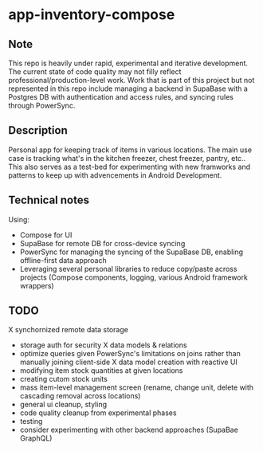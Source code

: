 # app-inventory-compose

## Note
This repo is heavily under rapid, experimental and iterative development. The current state of code quality may not filly reflect professional/production-level work.
Work that is part of this project but not represented in this repo include managing a backend in SupaBase with a Postgres DB with authentication and access rules, and syncing rules through PowerSync.

## Description
Personal app for keeping track of items in various locations. The main use case is tracking what's in the kitchen freezer, chest freezer, pantry, etc..
This also serves as a test-bed for experimenting with new framworks and patterns to keep up with advencements in Android Development.


## Technical notes
Using:
- Compose for UI
- SupaBase for remote DB for cross-device syncing
- PowerSync for managing the syncing of the SupaBase DB, enabling offline-first data approach
- Leveraging several personal libraries to reduce copy/paste across projects (Compose components, logging, various Android framework wrappers)

## TODO
X synchornized remote data storage
- storage auth for security
X data models & relations
- optimize queries given PowerSync's limitations on joins rather than manually joining client-side
X data model creation with reactive UI
- modifying item stock quantities at given locations
- creating cutom stock units
- mass item-level management screen (rename, change unit, delete with cascading removal across locations)
- general ui cleanup, styling
- code quality cleanup from experimental phases
- testing
- consider experimenting with other backend approaches (SupaBae GraphQL)
